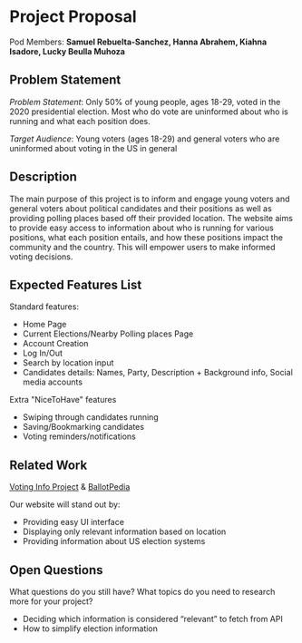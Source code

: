 # Project Proposal

Pod Members: **Samuel Rebuelta-Sanchez, Hanna Abrahem, Kiahna Isadore, Lucky Beulla Muhoza**

## Problem Statement

*Problem Statement*: Only 50% of young people, ages 18-29, voted in the 2020 presidential election. Most who do vote are uninformed about who is running and what each position does. 

*Target Audience*: Young voters (ages 18-29) and general voters who are uninformed about voting in the US in general

## Description

The main purpose of this project is to inform and engage young voters and general voters about political candidates and their positions as well as providing polling places based off their provided location. The website aims to provide easy access to information about who is running for various positions, what each position entails, and how these positions impact the community and the country. This will empower users to make informed voting decisions.

## Expected Features List

Standard features:
- Home Page
- Current Elections/Nearby Polling places Page
- Account Creation
- Log In/Out
- Search by location input
- Candidates details: Names, Party, Description + Background info, Social media accounts

Extra "NiceToHave" features
- Swiping through candidates running
- Saving/Bookmarking candidates
- Voting reminders/notifications


## Related Work

[Voting Info Project](https://www.votinginfoproject.org) & 
[BallotPedia](https://ballotpedia.org/)

Our website will stand out by:
- Providing easy UI interface
- Displaying only relevant information based on location
- Providing information about US election systems



## Open Questions

What questions do you still have? What topics do you need to research more for your project?
- Deciding which information is considered “relevant” to fetch from API
- How to simplify election information

